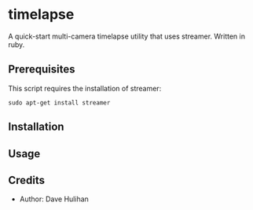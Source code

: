 # timelapse

A quick-start multi-camera timelapse utility that uses streamer. Written in ruby. 

## Prerequisites

This script requires the installation of streamer:

	sudo apt-get install streamer

## Installation

## Usage

## Credits

* Author: Dave Hulihan